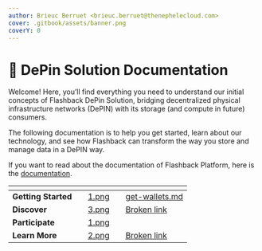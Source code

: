 ```yaml
---
author: Brieuc Berruet <brieuc.berruet@thenephelecloud.com>
cover: .gitbook/assets/banner.png
coverY: 0
---
```


# 📄 DePin Solution Documentation

Welcome! Here, you’ll find everything you need to understand our initial concepts of Flashback DePin Solution, bridging decentralized physical infrastructure networks (DePIN) with its storage (and compute in future) consumers.

The following documentation is to help you get started, learn about our technology, and see how Flashback can transform the way you store and manage data in a DePIN way.

If you want to read about the documentation of Flashback Platform, here is the [documentation](https://docs.flashback.tech/).

<table data-view="cards"><thead><tr><th></th><th valign="top"></th><th data-hidden data-card-cover data-type="files"></th><th data-hidden></th><th data-hidden data-card-target data-type="content-ref"></th></tr></thead><tbody><tr><td><strong>Getting Started</strong></td><td valign="top"></td><td><a href=".gitbook/assets/1.png">1.png</a></td><td></td><td><a href="participate/get-wallets.md">get-wallets.md</a></td></tr><tr><td><strong>Discover</strong></td><td valign="top"></td><td><a href=".gitbook/assets/3.png">3.png</a></td><td></td><td><a href="broken-reference">Broken link</a></td></tr><tr><td><strong>Participate</strong></td><td valign="top"></td><td><a href=".gitbook/assets/1.png">1.png</a></td><td></td><td></td></tr><tr><td><strong>Learn More</strong></td><td valign="top"></td><td><a href=".gitbook/assets/2.png">2.png</a></td><td></td><td><a href="broken-reference">Broken link</a></td></tr></tbody></table>
